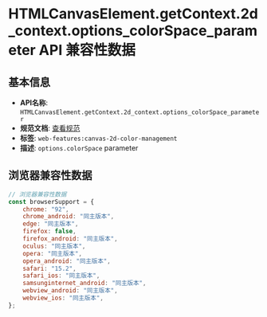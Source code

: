 # HTMLCanvasElement.getContext.2d_context.options_colorSpace_parameter API 兼容性数据

## 基本信息

- **API名称**: `HTMLCanvasElement.getContext.2d_context.options_colorSpace_parameter`
- **规范文档**: [查看规范](https://html.spec.whatwg.org/multipage/canvas.html#dom-canvasrenderingcontext2dsettings-colorspace)
- **标签**: `web-features:canvas-2d-color-management`
- **描述**: `options.colorSpace` parameter

## 浏览器兼容性数据

```javascript
// 浏览器兼容性数据
const browserSupport = {
    chrome: "92",
    chrome_android: "同主版本",
    edge: "同主版本",
    firefox: false,
    firefox_android: "同主版本",
    oculus: "同主版本",
    opera: "同主版本",
    opera_android: "同主版本",
    safari: "15.2",
    safari_ios: "同主版本",
    samsunginternet_android: "同主版本",
    webview_android: "同主版本",
    webview_ios: "同主版本",
};

```

